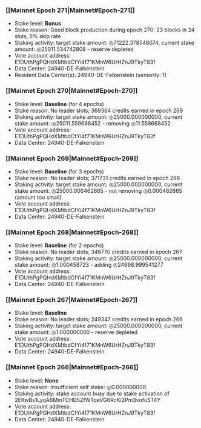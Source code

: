 ### [[Mainnet Epoch 271|Mainnet#Epoch-271]]
* Stake level: **Bonus**
* Stake reason: Good block production during epoch 270: 23 blocks in 24 slots, 5% skip rate
* Staking activity: target stake amount: ◎71222.378548074, current stake amount: ◎25011.534742808 - reserve depleted
* Vote account address: E1DUthPgPQHdXMtbdCfYi4f71KMnW6UrHZnJ9TkyT83f
* Data Center: 24940-DE-Falkenstein
* Resident Data Center(s): 24940-DE-Falkenstein (seniority: 1)
### [[Mainnet Epoch 270|Mainnet#Epoch-270]]
* Stake level: **Baseline** (for 4 epochs)
* Stake reason: No leader slots; 369364 credits earned in epoch 269
* Staking activity: target stake amount: ◎25000.000000000, current stake amount: ◎25011.559668452 - removing ◎11.559668452
* Vote account address: E1DUthPgPQHdXMtbdCfYi4f71KMnW6UrHZnJ9TkyT83f
* Data Center: 24940-DE-Falkenstein
### [[Mainnet Epoch 269|Mainnet#Epoch-269]]
* Stake level: **Baseline** (for 3 epochs)
* Stake reason: No leader slots; 371731 credits earned in epoch 268
* Staking activity: target stake amount: ◎25000.000000000, current stake amount: ◎25000.000462665 - not removing ◎0.000462665 (amount too small)
* Vote account address: E1DUthPgPQHdXMtbdCfYi4f71KMnW6UrHZnJ9TkyT83f
* Data Center: 24940-DE-Falkenstein
### [[Mainnet Epoch 268|Mainnet#Epoch-268]]
* Stake level: **Baseline** (for 2 epochs)
* Stake reason: No leader slots; 346770 credits earned in epoch 267
* Staking activity: target stake amount: ◎25000.000000000, current stake amount: ◎1.000458723 - adding ◎24998.999541277
* Vote account address: E1DUthPgPQHdXMtbdCfYi4f71KMnW6UrHZnJ9TkyT83f
* Data Center: 24940-DE-Falkenstein
### [[Mainnet Epoch 267|Mainnet#Epoch-267]]
* Stake level: **Baseline**
* Stake reason: No leader slots; 249347 credits earned in epoch 266
* Staking activity: target stake amount: ◎25000.000000000, current stake amount: ◎1.000000000 - reserve depleted
* Vote account address: E1DUthPgPQHdXMtbdCfYi4f71KMnW6UrHZnJ9TkyT83f
* Data Center: 24940-DE-Falkenstein
### [[Mainnet Epoch 266|Mainnet#Epoch-266]]
* Stake level: **None**
* Stake reason: Insufficient self stake: ◎0.000000000
* Staking activity: stake account busy due to stake activation of 2EKwBs1LyqA6MmTCHD5ZfWTqeVG6RcKi2Pm3vofuST4Y
* Vote account address: E1DUthPgPQHdXMtbdCfYi4f71KMnW6UrHZnJ9TkyT83f
* Data Center: 24940-DE-Falkenstein